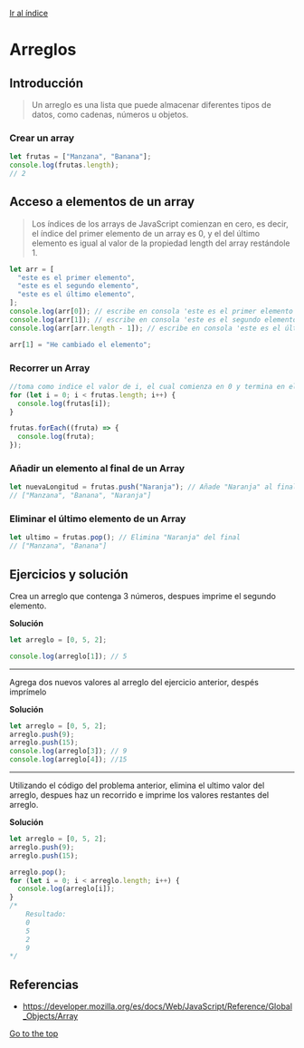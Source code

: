 [Ir al índice](indice.md)

# Arreglos

## Introducción

> Un arreglo es una lista que puede almacenar diferentes tipos de datos, como cadenas, números u objetos.

### Crear un array

```javascript
let frutas = ["Manzana", "Banana"];
console.log(frutas.length);
// 2
```

## Acceso a elementos de un array

> Los índices de los arrays de JavaScript comienzan en cero, es decir, el índice del primer elemento de un array es 0, y el del último elemento es igual al valor de la propiedad length del array restándole 1.

```javascript
let arr = [
  "este es el primer elemento",
  "este es el segundo elemento",
  "este es el último elemento",
];
console.log(arr[0]); // escribe en consola 'este es el primer elemento'
console.log(arr[1]); // escribe en consola 'este es el segundo elemento'
console.log(arr[arr.length - 1]); // escribe en consola 'este es el último elemento'

arr[1] = "He cambiado el elemento";
```

### Recorrer un Array

```javascript
//toma como indice el valor de i, el cual comienza en 0 y termina en el ultimo calor del arreglo
for (let i = 0; i < frutas.length; i++) {
  console.log(frutas[i]);
}

frutas.forEach((fruta) => {
  console.log(fruta);
});
```

### Añadir un elemento al final de un Array

```javascript
let nuevaLongitud = frutas.push("Naranja"); // Añade "Naranja" al final
// ["Manzana", "Banana", "Naranja"]
```

### Eliminar el último elemento de un Array

```javascript
let ultimo = frutas.pop(); // Elimina "Naranja" del final
// ["Manzana", "Banana"]
```

## Ejercicios y solución

Crea un arreglo que contenga 3 números, despues imprime el segundo elemento.

**Solución**

```javascript
let arreglo = [0, 5, 2];

console.log(arreglo[1]); // 5
```

---

Agrega dos nuevos valores al arreglo del ejercicio anterior, despés imprímelo

**Solución**

```javascript
let arreglo = [0, 5, 2];
arreglo.push(9);
arreglo.push(15);
console.log(arreglo[3]); // 9
console.log(arreglo[4]); //15
```

---

Utilizando el código del problema anterior, elimina el ultimo valor del arreglo, despues haz un recorrido e imprime los valores restantes del arreglo.

**Solución**

```javascript
let arreglo = [0, 5, 2];
arreglo.push(9);
arreglo.push(15);

arreglo.pop();
for (let i = 0; i < arreglo.length; i++) {
  console.log(arreglo[i]);
}
/*
    Resultado:
    0
    5
    2
    9
*/
```

## Referencias

- https://developer.mozilla.org/es/docs/Web/JavaScript/Reference/Global_Objects/Array

[Go to the top](#Arreglos)
